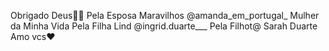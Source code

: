 Obrigado Deus🙏🏾
Pela Esposa Maravilhos @amanda_em_portugal_
Mulher da Minha Vida
Pela Filha Lind @ingrid.duarte___
Pela Filhot@ Sarah Duarte
Amo vcs♥️
